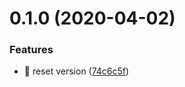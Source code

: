 # 0.1.0 (2020-04-02)


### Features

* 🎸 reset version ([74c6c5f](https://github.com/rapidlang/cli/commit/74c6c5f7ec23243d21711a975d9bd358e0811736))



